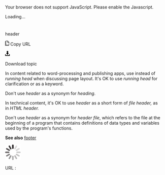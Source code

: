 Your browser does not support JavaScript. Please enable the Javascript.

Loading...

# 

header

![Copy URL](media/header/Copy.png)
Copy URL

![Download](media/header/Download.png)

Download topic

In content related to word-processing and publishing apps, use instead of *running head* when discussing page layout. It's OK to use *running head* for clarification or as a keyword.

Don't use *header* as a synonym for *heading*.

In technical content, it's OK to use *header* as a short form of *file header,* as in *HTML header.* 

Don't use *header* as a synonym for *header file*,
which refers to the file at the beginning of a program that
contains definitions of data types and variables used by the
program's functions.

**See also** [footer](https://worldready.cloudapp.net/Styleguide/Read?id=2700&topicid=33792)

![In progress](media/header/activity-large.gif)

URL :
